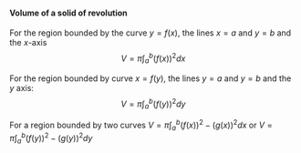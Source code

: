 #### Volume of a solid of revolution
For the region bounded by the curve $y=f(x)$, the lines $x=a$ and $y=b$ and the $x$-axis
$$V=\pi \int ^b_a \left( f\left(x\right)\right)^2 dx$$

For the region bounded by curve $x=f(y)$, the lines $y=a$ and $y=b$ and the $y$ axis:
$$V=\pi \int _a ^b (f(y))^2 dy$$

For a region bounded by two curves
$V=\pi\int ^b_a (f(x))^2-(g(x))^2dx$
or 
$V=\pi \int ^b _a (f(y))^2 - (g(y))^2 dy$